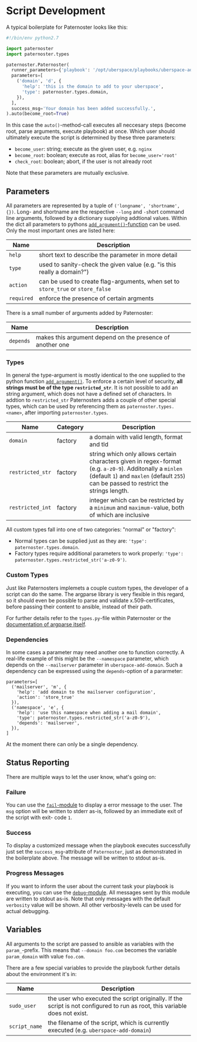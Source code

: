 # Script Development

A typical boilerplate for Paternoster looks like this:

```python
#!/bin/env python2.7

import paternoster
import paternoster.types

paternoster.Paternoster(
  runner_parameters={'playbook': '/opt/uberspace/playbooks/uberspace-add-domain.yml'},
  parameters=[
    ('domain', 'd', {
      'help': 'this is the domain to add to your uberspace',
      'type': paternoster.types.domain,
    }),
  ],
  success_msg='Your domain has been added successfully.',
).auto(become_root=True)
```

In this case the `auto()`-method-call executes all neccesary steps (become
root, parse arguments, execute playbook) at once. Which user should ultimately
execute the script is determined by these three parameters:

* `become_user`: string; execute as the given user, e.g. `nginx`
* `become_root`: boolean; execute as root, alias for `become_user='root'`
* `check_root`: boolean; abort, if the user is not already root

Note that these parameters are mutually exclusive.

## Parameters

All parameters are represented by a tuple of `('longname', 'shortname', {})`.
Long- and shortname are the respective `--long` and `-s`hort command line
arguments, followed by a dictionary supplying addtional values. Within
the dict all parameters to pythons [`add_argument()`-function](https://docs.python.org/2/library/argparse.html#the-add-argument-method) can be used.
Only the most important ones are listed here:

| Name | Description |
| ---- | ----------- |
| `help` | short text to describe the parameter in more detail |
| `type` | used to sanity-check the given value (e.g. "is this really a domain?") |
| `action` | can be used to create flag-arguments, when set to `store_true` or `store_false` |
| `required` | enforce the presence of certain argments |

There is a small number of arguments added by Paternoster:

| Name | Description |
| ---- | ----------- |
| `depends` | makes this argument depend on the presence of another one |

### Types

In general the type-argument is mostly identical to the one supplied to
the python function [`add_argument()`](https://docs.python.org/2/library/argparse.html#type).
To enforce a certain level of security, **all strings must be of the type
`restricted_str`**. It is not possible to add an string argument, which
does not have a defined set of characters. In addtion to `restricted_str`
Paternosters adds a couple of other special types, which can be used by
referencing them as `paternoster.types.<name>`, after importing
`paternoster.types`.

| Name | Category | Description |
| ---- | -------- | ----------- |
| `domain` | factory | a domain with valid length, format and tld |
| `restricted_str` | factory | string which only allows certain characters given in regex-format (e.g. `a-z0-9`). Additonally a `minlen` (default `1`) and `maxlen` (default `255`) can be passed to restrict the strings length. |
| `restricted_int` | factory | integer which can be restricted by a `minimum` and `maximum`-value, both of which are inclusive |

All custom types fall into one of two categories: "normal" or "factory":

* Normal types can be supplied just as they are: `'type': paternoster.types.domain`.
* Factory types require additional parameters to work properly: `'type': paternoster.types.restricted_str('a-z0-9')`.

### Custom Types

Just like Paternosters implemets a couple custom types, the developer of
a script can do the same. The argparse library is very flexible in this
regard, so it should even be possible to parse and validate x.509-certificates,
before passing their content to ansible, instead of their path.

For further details refer to the `types.py`-file within Paternoster or
the [documentation of argparse itself](https://docs.python.org/2/library/argparse.html#type).

### Dependencies

In some cases a parameter may need another one to function correctly. A
real-life example of this might be the `--namespace` parameter, which
depends on the `--mailserver` parameter in `uberspace-add-domain`. Such
a dependency can be expressed using the `depends`-option of a pararmeter:

```
parameters=[
  ('mailserver', 'm', {
    'help': 'add domain to the mailserver configuration',
    'action': 'store_true'
  }),
  ('namespace', 'e', {
    'help': 'use this namespace when adding a mail domain',
    'type': paternoster.types.restricted_str('a-z0-9'),
    'depends': 'mailserver',
  }),
]
```

At the moment there can only be a single dependency.

## Status Reporting

There are multiple ways to let the user know, what's going on:

### Failure

You can use the [`fail`-module](http://docs.ansible.com/ansible/fail_module.html)
to display a error message to the user. The `msg` option will be written
to stderr as-is, followed by an immediate exit of the script with exit-
code `1`.

### Success

To display a customized message when the playbook executes successfully
just set the `success_msg`-attribute of `Paternoster`, just as demonstrated
in the boilerplate above. The message will be written to stdout as-is.

### Progress Messages

If you want to inform the user about the current task your playbook is
executing, you can use the [`debug`-module](http://docs.ansible.com/ansible/debug_module.html).
All messages sent by this module are written to stdout as-is. Note that
only messages with the default `verbosity` value will be shown. All
other verbosity-levels can be used for actual debugging.

## Variables

All arguments to the script are passed to ansible as variables with the
`param_`-prefix. This means that `--domain foo.com` becomes the variable
`param_domain` with value `foo.com`.

There are a few special variables to provide the playbook further
details about the environment it's in:

| Name | Description |
| ---- | ----------- |
| `sudo_user` | the user who executed the script originally. If the script is not configured to run as root, this variable does not exist. |
| `script_name` | the filename of the script, which is currently executed (e.g. `uberspace-add-domain`) |
